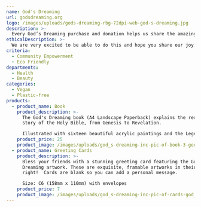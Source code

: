 ```yaml
---
name: God's Dreaming
url: godsdreaming.org
logo: /images/uploads/gods-dreaming-rbg-72dpi-web-god-s-dreaming.jpg
description: >-
  Every God’s Dreaming purchase and donation helps us share the amazing story of God’s love and faithfulness: the good news of Jesus Christ. This brings hope and light to people’s lives. We are very excited to be able to do this and hope you share our joy. All proceeds generated by God’s Dreaming are reinvested into expanding the exposure and reach of the project.
ethicalDescription: >-
  We are very excited to be able to do this and hope you share our joy. All proceeds generated by God’s Dreaming are reinvested into expanding the exposure and reach of the project.
criteria:
  - Community Empowerment
  - Eco Friendly
departments:
  - Health
  - Beauty
categories:
  - Vegan
  - Plastic-free
products:
  - product_name: Book
    product_description: >-
      The God's Dreaming book (A4 Landscape Paperback) explains the redemptive
      story of the Holy Bible, from Genesis to Revelation.

      Illustrated with sixteen beautiful acrylic paintings and the Legend of symbols by which the narrative can be understood, and including Scriptures for Bible study, this makes it a unique and beautiful gift and a great way to share God’s love.
    product_price: 25
    product_image: /images/uploads/god_s-dreaming-inc-pic-of-book-3-god_s-dreaming.jpg
  - product_name: Greeting Cards
    product_description: >-
      Bless your friends with a stunning greeting card featuring the God's
      Dreaming artwork. These are exquisite, framable artworks in their own
      right!  Cards are blank so you can add a personal message.

      Size: C6 (158mm x 110mm) with envelopes
    product_price: 7
    product_image: /images/uploads/god_s-dreaming-inc-pic-of-cards-god_s-dreaming.jpg
---
```

